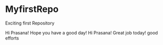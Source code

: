 # MyfirstRepo
Exciting first Repository

Hi Prasana! Hope you have a good day!
Hi Prasana! Great job today! 
good efforts
